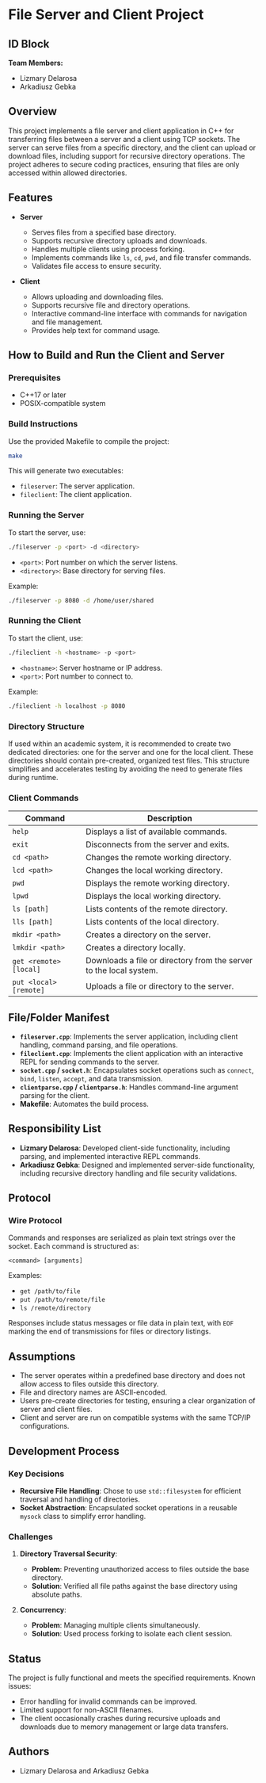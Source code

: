 # File Server and Client Project

## ID Block

**Team Members:**

- Lizmary Delarosa
- Arkadiusz Gebka

## Overview

This project implements a file server and client application in C++ for transferring files between a server and a client using TCP sockets. The server can serve files from a specific directory, and the client can upload or download files, including support for recursive directory operations. The project adheres to secure coding practices, ensuring that files are only accessed within allowed directories.

## Features

- **Server**

  - Serves files from a specified base directory.
  - Supports recursive directory uploads and downloads.
  - Handles multiple clients using process forking.
  - Implements commands like `ls`, `cd`, `pwd`, and file transfer commands.
  - Validates file access to ensure security.

- **Client**

  - Allows uploading and downloading files.
  - Supports recursive file and directory operations.
  - Interactive command-line interface with commands for navigation and file management.
  - Provides help text for command usage.

## How to Build and Run the Client and Server

### Prerequisites

- C++17 or later
- POSIX-compatible system

### Build Instructions

Use the provided Makefile to compile the project:

```bash
make
```

This will generate two executables:

- `fileserver`: The server application.
- `fileclient`: The client application.

### Running the Server

To start the server, use:

```bash
./fileserver -p <port> -d <directory>
```

- `<port>`: Port number on which the server listens.
- `<directory>`: Base directory for serving files.

Example:

```bash
./fileserver -p 8080 -d /home/user/shared
```

### Running the Client

To start the client, use:

```bash
./fileclient -h <hostname> -p <port>
```

- `<hostname>`: Server hostname or IP address.
- `<port>`: Port number to connect to.

Example:

```bash
./fileclient -h localhost -p 8080
```

### Directory Structure

If used within an academic system, it is recommended to create two dedicated directories: one for the server and one for the local client. These directories should contain pre-created, organized test files. This structure simplifies and accelerates testing by avoiding the need to generate files during runtime.

### Client Commands

| Command                | Description                                                        |
|------------------------|--------------------------------------------------------------------|
| `help`                | Displays a list of available commands.                            |
| `exit`                | Disconnects from the server and exits.                            |
| `cd <path>`           | Changes the remote working directory.                             |
| `lcd <path>`          | Changes the local working directory.                              |
| `pwd`                 | Displays the remote working directory.                            |
| `lpwd`                | Displays the local working directory.                             |
| `ls [path]`           | Lists contents of the remote directory.                           |
| `lls [path]`          | Lists contents of the local directory.                            |
| `mkdir <path>`        | Creates a directory on the server.                                |
| `lmkdir <path>`       | Creates a directory locally.                                      |
| `get <remote> [local]`| Downloads a file or directory from the server to the local system. |
| `put <local> [remote]`| Uploads a file or directory to the server.                         |

## File/Folder Manifest

- **`fileserver.cpp`**: Implements the server application, including client handling, command parsing, and file operations.
- **`fileclient.cpp`**: Implements the client application with an interactive REPL for sending commands to the server.
- **`socket.cpp` / `socket.h`**: Encapsulates socket operations such as `connect`, `bind`, `listen`, `accept`, and data transmission.
- **`clientparse.cpp` / `clientparse.h`**: Handles command-line argument parsing for the client.
- **Makefile**: Automates the build process.

## Responsibility List

- **Lizmary Delarosa**: Developed client-side functionality, including parsing, and implemented interactive REPL commands.
- **Arkadiusz Gebka**: Designed and implemented server-side functionality, including recursive directory handling and file security validations.

## Protocol

### Wire Protocol

Commands and responses are serialized as plain text strings over the socket. Each command is structured as:

```plaintext
<command> [arguments]
```

Examples:

- `get /path/to/file`
- `put /path/to/remote/file`
- `ls /remote/directory`

Responses include status messages or file data in plain text, with `EOF` marking the end of transmissions for files or directory listings.

## Assumptions

- The server operates within a predefined base directory and does not allow access to files outside this directory.
- File and directory names are ASCII-encoded.
- Users pre-create directories for testing, ensuring a clear organization of server and client files.
- Client and server are run on compatible systems with the same TCP/IP configurations.

## Development Process

### Key Decisions

- **Recursive File Handling**: Chose to use `std::filesystem` for efficient traversal and handling of directories.
- **Socket Abstraction**: Encapsulated socket operations in a reusable `mysock` class to simplify error handling.

### Challenges

1. **Directory Traversal Security**:

   - **Problem**: Preventing unauthorized access to files outside the base directory.
   - **Solution**: Verified all file paths against the base directory using absolute paths.

2. **Concurrency**:

   - **Problem**: Managing multiple clients simultaneously.
   - **Solution**: Used process forking to isolate each client session.

## Status

The project is fully functional and meets the specified requirements. Known issues:

- Error handling for invalid commands can be improved.
- Limited support for non-ASCII filenames.
- The client occasionally crashes during recursive uploads and downloads due to memory management or large data transfers.

## Authors

- Lizmary Delarosa and Arkadiusz Gebka


